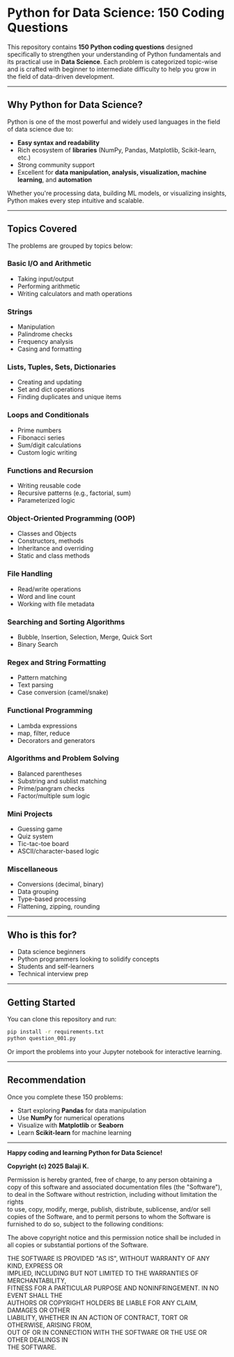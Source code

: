 # Python for Data Science: 150 Coding Questions


This repository contains **150 Python coding questions** designed specifically to strengthen your understanding of Python fundamentals and its practical use in **Data Science**. Each problem is categorized topic-wise and is crafted with beginner to intermediate difficulty to help you grow in the field of data-driven development.

---

## Why Python for Data Science?

Python is one of the most powerful and widely used languages in the field of data science due to:

- **Easy syntax and readability**
- Rich ecosystem of **libraries** (NumPy, Pandas, Matplotlib, Scikit-learn, etc.)
- Strong community support
- Excellent for **data manipulation, analysis, visualization, machine learning**, and **automation**

Whether you're processing data, building ML models, or visualizing insights, Python makes every step intuitive and scalable.

---

## Topics Covered

The problems are grouped by topics below:

###  Basic I/O and Arithmetic
- Taking input/output
- Performing arithmetic
- Writing calculators and math operations

###  Strings
- Manipulation
- Palindrome checks
- Frequency analysis
- Casing and formatting

###  Lists, Tuples, Sets, Dictionaries
- Creating and updating
- Set and dict operations
- Finding duplicates and unique items

###  Loops and Conditionals
- Prime numbers
- Fibonacci series
- Sum/digit calculations
- Custom logic writing

###  Functions and Recursion
- Writing reusable code
- Recursive patterns (e.g., factorial, sum)
- Parameterized logic

###  Object-Oriented Programming (OOP)
- Classes and Objects
- Constructors, methods
- Inheritance and overriding
- Static and class methods

###  File Handling
- Read/write operations
- Word and line count
- Working with file metadata

###  Searching and Sorting Algorithms
- Bubble, Insertion, Selection, Merge, Quick Sort
- Binary Search

###  Regex and String Formatting
- Pattern matching
- Text parsing
- Case conversion (camel/snake)

###  Functional Programming
- Lambda expressions
- map, filter, reduce
- Decorators and generators

###  Algorithms and Problem Solving
- Balanced parentheses
- Substring and sublist matching
- Prime/pangram checks
- Factor/multiple sum logic

###  Mini Projects
- Guessing game
- Quiz system
- Tic-tac-toe board
- ASCII/character-based logic

###  Miscellaneous
- Conversions (decimal, binary)
- Data grouping
- Type-based processing
- Flattening, zipping, rounding

---

## Who is this for?
- Data science beginners
- Python programmers looking to solidify concepts
- Students and self-learners
- Technical interview prep

---

## Getting Started
You can clone this repository and run:
```bash
pip install -r requirements.txt
python question_001.py
```

Or import the problems into your Jupyter notebook for interactive learning.

---

## Recommendation
Once you complete these 150 problems:
- Start exploring **Pandas** for data manipulation
- Use **NumPy** for numerical operations
- Visualize with **Matplotlib** or **Seaborn**
- Learn **Scikit-learn** for machine learning

---

**Happy coding and learning Python for Data Science!**


**Copyright (c) 2025 Balaji K.**

Permission is hereby granted, free of charge, to any person obtaining a copy
of this software and associated documentation files (the "Software"), to deal
in the Software without restriction, including without limitation the rights  
to use, copy, modify, merge, publish, distribute, sublicense, and/or sell      
copies of the Software, and to permit persons to whom the Software is          
furnished to do so, subject to the following conditions:                        

The above copyright notice and this permission notice shall be included in     
all copies or substantial portions of the Software.                            

THE SOFTWARE IS PROVIDED "AS IS", WITHOUT WARRANTY OF ANY KIND, EXPRESS OR     
IMPLIED, INCLUDING BUT NOT LIMITED TO THE WARRANTIES OF MERCHANTABILITY,       
FITNESS FOR A PARTICULAR PURPOSE AND NONINFRINGEMENT. IN NO EVENT SHALL THE    
AUTHORS OR COPYRIGHT HOLDERS BE LIABLE FOR ANY CLAIM, DAMAGES OR OTHER        
LIABILITY, WHETHER IN AN ACTION OF CONTRACT, TORT OR OTHERWISE, ARISING FROM,  
OUT OF OR IN CONNECTION WITH THE SOFTWARE OR THE USE OR OTHER DEALINGS IN      
THE SOFTWARE.
